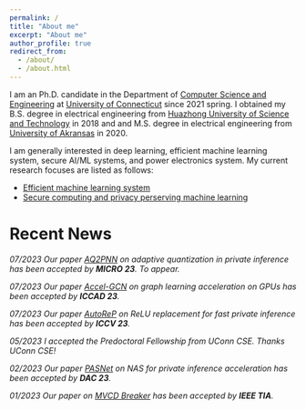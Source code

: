 ```yaml
---
permalink: /
title: "About me"
excerpt: "About me"
author_profile: true
redirect_from: 
  - /about/
  - /about.html
---
```



I am an Ph.D. candidate in the Department of [Computer Science and Engineering](https://www.cse.uconn.edu/) at [University of Connecticut](https://uconn.edu/) since 2021 spring. I obtained my B.S. degree in electrical engineering from [Huazhong University of Science and Technology](http://english.hust.edu.cn/) in 2018 and and M.S. degree in electrical engineering from [University of Akransas](https://www.uark.edu/) in 2020.

I am generally interested in deep learning, efficient machine learning system, secure AI/ML systems, and power electronics system. My current research focuses are listed as follows:

 - [Efficient machine learning system](/research/#mlsys)
 - [Secure computing and privacy perserving machine learning](/research/#ai)

Recent News
======


*07/2023 Our paper [AQ2PNN](#) on adaptive quantization in private inference has been accepted by **MICRO 23**. To appear.* 

*07/2023 Our paper [Accel-GCN](https://arxiv.org/abs/2308.11825) on graph learning acceleration on GPUs has been accepted by **ICCAD 23**.*

*07/2023 Our paper [AutoReP](https://arxiv.org/abs/2308.10134) on ReLU replacement for fast private inference has been accepted by **ICCV 23**.*

*05/2023 I accepted the Predoctoral Fellowship from UConn CSE. Thanks UConn CSE!*

*02/2023 Our paper [PASNet](https://arxiv.org/abs/2306.15513) on NAS for private inference acceleration has been accepted by **DAC 23**.*

*01/2023 Our paper on [MVCD Breaker](https://ieeexplore.ieee.org/abstract/document/10032635/) has been accepted by **IEEE TIA**.*


